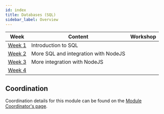 ```yaml
---
id: index
title: Databases (SQL)
sidebar_label: Overview
---
```


| Week                         | Content                              | Workshop |
| ---------------------------- | ------------------------------------ | -------- |
| [Week 1](./week-1/lesson.md) | Introduction to SQL                  |
| [Week 2](./week-2/lesson.md) | More SQL and integration with NodeJS |
| [Week 3](./week-3/lesson.md) | More integration with NodeJS         |
| [Week 4](./week-4/lesson.md) |          |

## Coordination

Coordination details for this module can be found on the [Module Coordinator's page](./coordinator).
